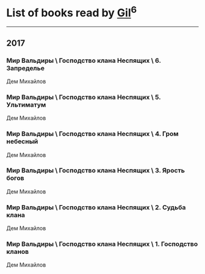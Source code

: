 # List of books read by [Gil](https://plus.google.com/u/0/101934994962487087520/)<sup>6</sup>
---

## 2017

### Мир Вальдиры \ Господство клана Неспящих \ 6. Запределье
Дем Михайлов


### Мир Вальдиры \ Господство клана Неспящих \ 5. Ультиматум
Дем Михайлов


### Мир Вальдиры \ Господство клана Неспящих \ 4. Гром небесный
Дем Михайлов


### Мир Вальдиры \ Господство клана Неспящих \ 3. Ярость богов
Дем Михайлов


### Мир Вальдиры \ Господство клана Неспящих \ 2. Судьба клана
Дем Михайлов


### Мир Вальдиры \ Господство клана Неспящих \ 1. Господство кланов
Дем Михайлов



